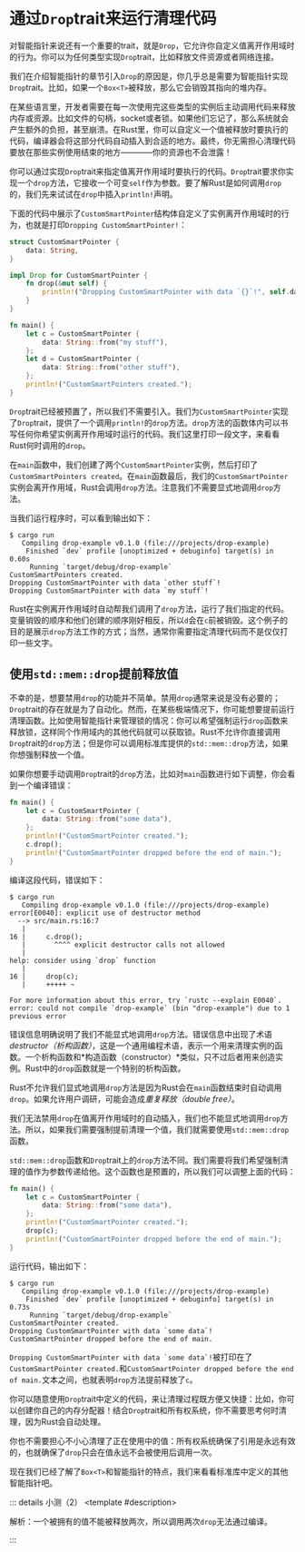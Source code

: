 <script setup>
import {
  QuizProvider,
  Quiz,
  Checkbox,
  Option,
  IsCompileText,
  IsCompile
} from "../../components/quiz"
</script>

# 通过`Drop`trait来运行清理代码

对智能指针来说还有一个重要的trait，就是`Drop`，它允许你自定义值离开作用域时的行为。你可以为任何类型实现`Drop`trait，比如释放文件资源或者网络连接。

我们在介绍智能指针的章节引入`Drop`的原因是，你几乎总是需要为智能指针实现`Drop`trait。比如，如果一个`Box<T>`被释放，那么它会销毁其指向的堆内存。

在某些语言里，开发者需要在每一次使用完这些类型的实例后主动调用代码来释放内存或资源。比如文件的句柄，socket或者锁。如果他们忘记了，那么系统就会产生额外的负担，甚至崩溃。在Rust里，你可以自定义一个值被释放时要执行的代码，编译器会将这部分代码自动插入到合适的地方。最终，你无需担心清理代码要放在那些实例使用结束的地方————你的资源也不会泄露！

你可以通过实现`Drop`trait来指定值离开作用域时要执行的代码。`Drop`trait要求你实现一个`drop`方法，它接收一个可变`self`作为参数。要了解Rust是如何调用`drop`的，我们先来试试在`drop`中插入`println!`声明。

下面的代码中展示了`CustomSmartPointer`结构体自定义了实例离开作用域时的行为，也就是打印`Dropping CustomSmartPointer!`：

```rust
struct CustomSmartPointer {
    data: String,
}

impl Drop for CustomSmartPointer {
    fn drop(&mut self) {
        println!("Dropping CustomSmartPointer with data `{}`!", self.data);
    }
}

fn main() {
    let c = CustomSmartPointer {
        data: String::from("my stuff"),
    };
    let d = CustomSmartPointer {
        data: String::from("other stuff"),
    };
    println!("CustomSmartPointers created.");
}
```

`Drop`trait已经被预置了，所以我们不需要引入。我们为`CustomSmartPointer`实现了`Drop`trait，提供了一个调用`println!`的`drop`方法。`drop`方法的函数体内可以书写任何你希望实例离开作用域时运行的代码。我们这里打印一段文字，来看看Rust何时调用的`drop`。

在`main`函数中，我们创建了两个`CustomSmartPointer`实例，然后打印了`CustomSmartPointers created`。在`main`函数最后，我们的`CustomSmartPointer`实例会离开作用域，Rust会调用`drop`方法。注意我们不需要显式地调用`drop`方法。

当我们运行程序时，可以看到输出如下：

```
$ cargo run
   Compiling drop-example v0.1.0 (file:///projects/drop-example)
    Finished `dev` profile [unoptimized + debuginfo] target(s) in 0.60s
     Running `target/debug/drop-example`
CustomSmartPointers created.
Dropping CustomSmartPointer with data `other stuff`!
Dropping CustomSmartPointer with data `my stuff`!
```

Rust在实例离开作用域时自动帮我们调用了`drop`方法，运行了我们指定的代码。变量销毁的顺序和他们创建的顺序刚好相反，所以`d`会在`c`前被销毁。这个例子的目的是展示`drop`方法工作的方式；当然，通常你需要指定清理代码而不是仅仅打印一些文字。

## 使用`std::mem::drop`提前释放值

不幸的是，想要禁用`drop`的功能并不简单。禁用`drop`通常来说是没有必要的；`Drop`trait的存在就是为了自动化。然而，在某些极端情况下，你可能想要提前运行清理函数。比如使用智能指针来管理锁的情况：你可以希望强制运行`drop`函数来释放锁，这样同个作用域内的其他代码就可以获取锁。Rust不允许你直接调用`Drop`trait的`drop`方法；但是你可以调用标准库提供的`std::mem::drop`方法，如果你想强制释放一个值。

如果你想要手动调用`Drop`trait的`drop`方法，比如对`main`函数进行如下调整，你会看到一个编译错误：

```rust
fn main() {
    let c = CustomSmartPointer {
        data: String::from("some data"),
    };
    println!("CustomSmartPointer created.");
    c.drop();
    println!("CustomSmartPointer dropped before the end of main.");
}
```

编译这段代码，错误如下：

```
$ cargo run
   Compiling drop-example v0.1.0 (file:///projects/drop-example)
error[E0040]: explicit use of destructor method
  --> src/main.rs:16:7
   |
16 |     c.drop();
   |       ^^^^ explicit destructor calls not allowed
   |
help: consider using `drop` function
   |
16 |     drop(c);
   |     +++++ ~

For more information about this error, try `rustc --explain E0040`.
error: could not compile `drop-example` (bin "drop-example") due to 1 previous error
```

错误信息明确说明了我们不能显式地调用`drop`方法。错误信息中出现了术语*destructor（析构函数）*，这是一个通用编程术语，表示一个用来清理实例的函数。一个析构函数和*构造函数（constructor）*类似，只不过后者用来创造实例。Rust中的`drop`函数就是一个特别的析构函数。

Rust不允许我们显式地调用`drop`方法是因为Rust会在`main`函数结束时自动调用`drop`。如果允许用户调研，可能会造成*重复释放（double free）*。

我们无法禁用`drop`在值离开作用域时的自动插入，我们也不能显式地调用`drop`方法。所以，如果我们需要强制提前清理一个值，我们就需要使用`std::mem::drop`函数。

`std::mem::drop`函数和`Drop`trait上的`drop`方法不同。我们需要将我们希望强制清理的值作为参数传递给他。这个函数也是预置的，所以我们可以调整上面的代码：

```rust
fn main() {
    let c = CustomSmartPointer {
        data: String::from("some data"),
    };
    println!("CustomSmartPointer created.");
    drop(c);
    println!("CustomSmartPointer dropped before the end of main.");
}
```

运行代码，输出如下：

```
$ cargo run
   Compiling drop-example v0.1.0 (file:///projects/drop-example)
    Finished `dev` profile [unoptimized + debuginfo] target(s) in 0.73s
     Running `target/debug/drop-example`
CustomSmartPointer created.
Dropping CustomSmartPointer with data `some data`!
CustomSmartPointer dropped before the end of main.
```

``Dropping CustomSmartPointer with data `some data`!``被打印在了`CustomSmartPointer created.`和`CustomSmartPointer dropped before the end of main.`文本之间，也就表明`drop`方法提前释放了`c`。

你可以随意使用`Drop`trait中定义的代码，来让清理过程既方便又快捷：比如，你可以创建你自己的内存分配器！结合`Drop`trait和所有权系统，你不需要思考何时清理，因为Rust会自动处理。

你也不需要担心不小心清理了正在使用中的值：所有权系统确保了引用是永远有效的，也就确保了`drop`只会在值永远不会被使用后调用一次。

现在我们已经了解了`Box<T>`和智能指针的特点，我们来看看标准库中定义的其他智能指针吧。

::: details 小测（2）
<QuizProvider>
<Quiz>
<template #description>

解析：一个被拥有的值不能被释放两次，所以调用两次`drop`无法通过编译。

</template>
<template #quiz>
<IsCompileText />

```rust
struct Example(i32);
impl Drop for Example {
    fn drop(&mut self) {
        self.0 += 1;
        println!("drop {}", self.0);
    }
}
fn main() {
    let e = Example(0);
    drop(e);
    drop(e);
}
```

<IsCompile :answer="{ compiled: false }" />
</template>
</Quiz>

<Quiz>
<template #description>

解析：任何使用`s`导致的移动并丢弃返回值都会导致`s`被释放。然而，`s.drop()`是不能被直接调用的。

</template>
<template #quiz>

假设现有如下代码，分配了一个字符串：

```rust
fn main() {
    let mut s = String::new();
    ----
}
```

以下哪一个操作填入下划线处后会导致`s`被释放？

<Checkbox>
<Option label="drop(s);" answer />
<Option label="s.drop();" />
<Option label="(|_| ())(s);" answer />
<Option label="{ s };" answer />
</Checkbox>

</template>
</Quiz>
</QuizProvider>
:::
